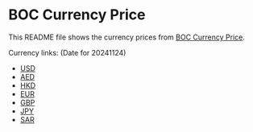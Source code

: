 # BOC Currency Price

This README file shows the currency prices from [BOC Currency Price](https://www.boc.cn/sourcedb/whpj/).

Currency links: (Date for 20241124)

- [USD](https://bocurrencyprice.techina.science/BOC_CURRENCY_PRICE/USD/20241124.json)
- [AED](https://bocurrencyprice.techina.science/BOC_CURRENCY_PRICE/AED/20241124.json)
- [HKD](https://bocurrencyprice.techina.science/BOC_CURRENCY_PRICE/HKD/20241124.json)
- [EUR](https://bocurrencyprice.techina.science/BOC_CURRENCY_PRICE/EUR/20241124.json)
- [GBP](https://bocurrencyprice.techina.science/BOC_CURRENCY_PRICE/GBP/20241124.json)
- [JPY](https://bocurrencyprice.techina.science/BOC_CURRENCY_PRICE/JPY/20241124.json)
- [SAR](https://bocurrencyprice.techina.science/BOC_CURRENCY_PRICE/SAR/20241124.json)
